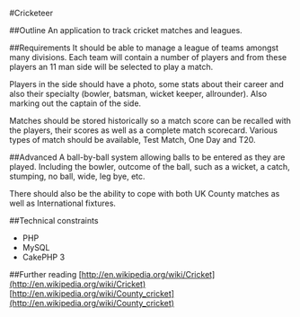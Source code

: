 #Cricketeer

##Outline
An application to track cricket matches and leagues.

##Requirements
It should be able to manage a league of teams amongst many divisions. Each team will contain a number of players and from these players an 11 man side will be selected to play a match.

Players in the side should have a photo, some stats about their career and also their specialty (bowler, batsman, wicket keeper, allrounder). Also marking out the captain of the side.

Matches should be stored historically so a match score can be recalled with the players, their scores as well as a complete match scorecard. Various types of match should be available, Test Match, One Day and T20.

##Advanced
A ball-by-ball system allowing balls to be entered as they are played. Including the bowler, outcome of the ball, such as a wicket, a catch, stumping, no ball, wide, leg bye, etc.

There should also be the ability to cope with both UK County matches as well as International fixtures.

##Technical constraints
* PHP
* MySQL
* CakePHP 3

##Further reading
[http://en.wikipedia.org/wiki/Cricket](http://en.wikipedia.org/wiki/Cricket)  
[http://en.wikipedia.org/wiki/County_cricket](http://en.wikipedia.org/wiki/County_cricket)
